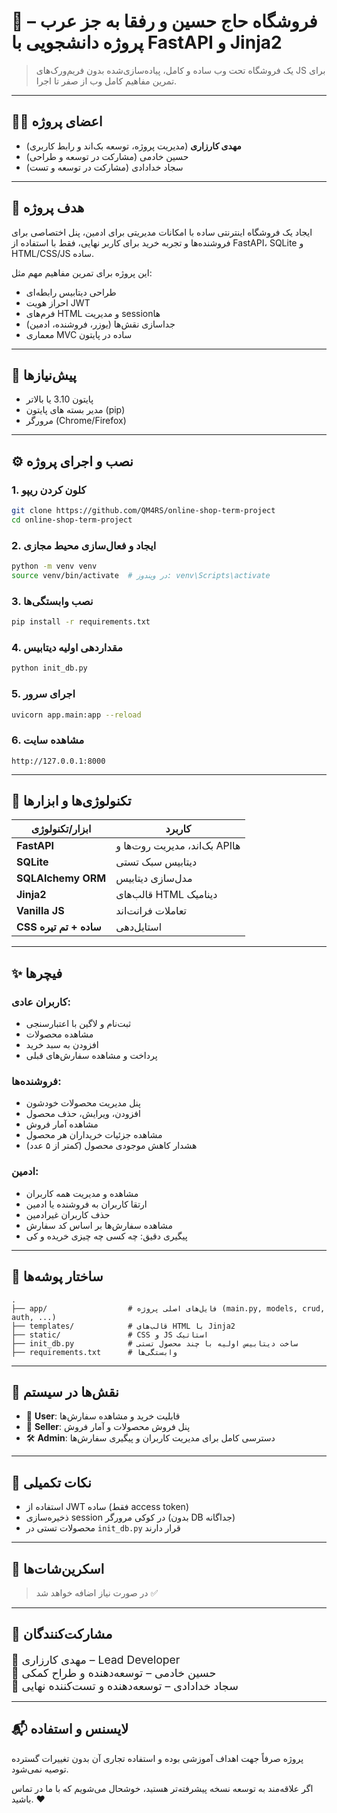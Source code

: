 # 🛒 فروشگاه حاج حسین و رفقا به جز عرب – پروژه دانشجویی با FastAPI و Jinja2

> یک فروشگاه تحت وب ساده و کامل، پیاده‌سازی‌شده بدون فریم‌ورک‌های JS برای تمرین مفاهیم کامل وب از صفر تا اجرا.

---

## 👨‍💻 اعضای پروژه

* **مهدی کارزاری** (مدیریت پروژه، توسعه بک‌اند و رابط کاربری)
* حسین خادمی (مشارکت در توسعه و طراحی)
* سجاد خدادادی (مشارکت در توسعه و تست)

---

## 🎯 هدف پروژه

ایجاد یک فروشگاه اینترنتی ساده با امکانات مدیریتی برای ادمین، پنل اختصاصی برای فروشنده‌ها و تجربه خرید برای کاربر نهایی، فقط با استفاده از FastAPI، SQLite و HTML/CSS/JS ساده.

این پروژه برای تمرین مفاهیم مهم مثل:

* طراحی دیتابیس رابطه‌ای
* احراز هویت JWT
* فرم‌های HTML و مدیریت sessionها
* جداسازی نقش‌ها (یوزر، فروشنده، ادمین)
* معماری MVC ساده در پایتون

---

## 🔧 پیش‌نیازها

- پایتون 3.10 یا بالاتر
- مدیر بسته های پایتون (pip)
- مرورگر (Chrome/Firefox)

---

## ⚙️ نصب و اجرای پروژه

### 1. کلون کردن ریپو

```bash
git clone https://github.com/QM4RS/online-shop-term-project
cd online-shop-term-project
```

### 2. ایجاد و فعال‌سازی محیط مجازی

```bash
python -m venv venv
source venv/bin/activate  # در ویندوز: venv\Scripts\activate
```

### 3. نصب وابستگی‌ها

```bash
pip install -r requirements.txt
```

### 4. مقداردهی اولیه دیتابیس

```bash
python init_db.py
```

### 5. اجرای سرور

```bash
uvicorn app.main:app --reload
```

### 6. مشاهده سایت

```
http://127.0.0.1:8000
```

---

## 🧩 تکنولوژی‌ها و ابزارها

| ابزار/تکنولوژی         | کاربرد                        |
| ---------------------- | ----------------------------- |
| **FastAPI**            | بک‌اند، مدیریت روت‌ها و APIها |
| **SQLite**             | دیتابیس سبک تستی              |
| **SQLAlchemy ORM**     | مدل‌سازی دیتابیس              |
| **Jinja2**             | قالب‌های HTML دینامیک         |
| **Vanilla JS**         | تعاملات فرانت‌اند             |
| **CSS ساده + تم تیره** | استایل‌دهی                    |

---

## ✨ فیچرها

### کاربران عادی:

* ثبت‌نام و لاگین با اعتبارسنجی
* مشاهده محصولات
* افزودن به سبد خرید
* پرداخت و مشاهده سفارش‌های قبلی

### فروشنده‌ها:

* پنل مدیریت محصولات خودشون
* افزودن، ویرایش، حذف محصول
* مشاهده آمار فروش
* مشاهده جزئیات خریداران هر محصول
* هشدار کاهش موجودی محصول (کمتر از ۵ عدد)

### ادمین:

* مشاهده و مدیریت همه کاربران
* ارتقا کاربران به فروشنده یا ادمین
* حذف کاربران غیرادمین
* مشاهده سفارش‌ها بر اساس کد سفارش
* پیگیری دقیق: چه کسی چه چیزی خریده و کی

---

## 📁 ساختار پوشه‌ها

```
.
├── app/                  # فایل‌های اصلی پروژه (main.py, models, crud, auth, ...)
├── templates/            # قالب‌های HTML با Jinja2
├── static/               # CSS و JS استاتیک
├── init_db.py            # ساخت دیتابیس اولیه با چند محصول تستی
├── requirements.txt      # وابستگی‌ها
```

---

## 🔐 نقش‌ها در سیستم

* 👤 **User**: قابلیت خرید و مشاهده سفارش‌ها
* 🛒 **Seller**: پنل فروش محصولات و آمار فروش
* 🛠️ **Admin**: دسترسی کامل برای مدیریت کاربران و پیگیری سفارش‌ها

---

## 📌 نکات تکمیلی

* استفاده از JWT ساده (فقط access token)
* ذخیره‌سازی session در کوکی مرورگر (بدون DB جداگانه)
* محصولات تستی در `init_db.py` قرار دارند

---

## 🧪 اسکرین‌شات‌ها

> در صورت نیاز اضافه خواهد شد ✅

---

## 🤝 مشارکت‌کنندگان

<div style="font-size:1.1rem;">
🔹 مهدی کارزاری – Lead Developer<br>
🔹 حسین خادمی – توسعه‌دهنده و طراح کمکی<br>
🔹 سجاد خدادادی – توسعه‌دهنده و تست‌کننده نهایی
</div>

---

## 📬 لایسنس و استفاده

پروژه صرفاً جهت اهداف آموزشی بوده و استفاده تجاری آن بدون تغییرات گسترده توصیه نمی‌شود.

اگر علاقه‌مند به توسعه نسخه پیشرفته‌تر هستید، خوشحال می‌شویم که با ما در تماس باشید. ❤️
